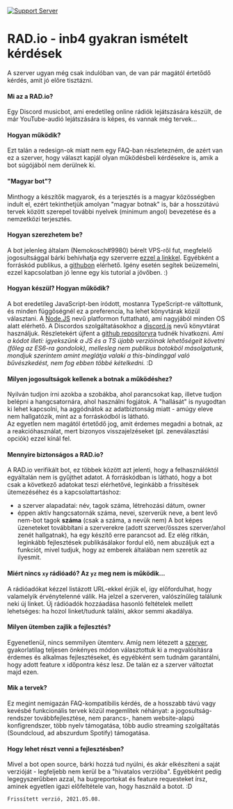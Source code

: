 [![Support Server](https://i.imgur.com/3CDbHx5.png)](https://discord.gg/C83h4Sk)

# RAD.io - inb4 gyakran ismételt kérdések
A szerver ugyan még csak indulóban van, de van pár magától értetődő kérdés, amit jó előre tisztázni.
#### Mi az a RAD.io?
Egy Discord musicbot, ami eredetileg online rádiók lejátszására készült, de már YouTube-audió lejátszására is képes, és vannak még tervek...
#### Hogyan működik?
Ezt talán a redesign-ok miatt nem egy FAQ-ban részletezném, de azért van ez a szerver, hogy választ kapjál olyan működésbeli kérdésekre is, amik a bot súgójából nem derülnek ki.
#### "Magyar bot"?
Minthogy a készítők magyarok, és a terjesztés is a magyar közösségben indult el, ezért tekinthetjük amolyan "magyar botnak" is, bár a hosszútávú tervek között szerepel további nyelvek (minimum angol) bevezetése és a nemzetközi terjesztés.
#### Hogyan szerezhetem be?
A bot jelenleg általam (Nemokosch#9980) bérelt VPS-ről fut, megfelelő jogosultsággal bárki behívhatja egy szerverre [ezzel a linkkel](https://discordapp.com/oauth2/authorize?client_id=430326522146979861&permissions=8&scope=bot). Egyébként a forráskód publikus, a [githubon](https://github.com/2colours/rad.io) elérhető. Igény esetén segítek beüzemelni, ezzel kapcsolatban jó lenne egy kis tutorial a jövőben. :)
#### Hogyan készül? Hogyan működik?
A bot eredetileg JavaScript-ben íródott, mostanra TypeScript-re váltottunk, és minden függőségnél ez a preferencia, ha lehet könyvtárak közül választani. A [Node.JS](https://nodejs.org/) nevű platformon futtatható, ami nagyjából minden OS alatt elérhető. A Discordos szolgáltatásokhoz a [discord.js](https://discord.js.org/) nevű könyvtárat használjuk. Részletekért újfent a [github repositoryra](https://github.com/2colours/rad.io) tudnék hivatkozni. _Ami a kódot illeti: igyekszünk a JS és a TS újabb verzióinak lehetőségeit követni (főleg az ES6-ra gondolok), mellesleg nem publikus botokból másolgatunk, mondjuk szerintem amint meglátja valaki a this-bindinggal való bűvészkedést, nem fog ebben többé kételkedni._ :D
#### Milyen jogosultságok kellenek a botnak a működéshez?
Nyilván tudjon írni azokba a szobákba, ahol parancsokat kap, illetve tudjon belépni a hangcsatornára, ahol használni fogjátok. A "hallását" is nyugodtan ki lehet kapcsolni, ha aggódnátok az adatbiztonság miatt - amúgy eleve nem hallgatózik, mint az a forráskódból is látható.  
Az egyetlen nem magától értetődő jog, amit érdemes megadni a botnak, az a reakcióhasználat, mert bizonyos visszajelzéseket (pl. zeneválasztási opciók) ezzel kínál fel.
#### Mennyire biztonságos a RAD.io?
A RAD.io verifikált bot, ez többek között azt jelenti, hogy a felhasználóktól egyáltalán nem is gyűjthet adatot. A forráskódban is látható, hogy a bot csak a következő adatokat teszi elérhetővé, leginkább a frissítések ütemezéséhez és a kapcsolattartáshoz:
- a szerver alapadatai: név, tagok száma, létrehozási dátum, owner
- éppen aktív hangcsatornák száma, nevei, szerverük neve, a bent levő nem-bot tagok **száma** (csak a száma, a nevük nem)
A bot képes üzeneteket továbbítani a szerverekre (adott szerver/összes szerver/ahol zenét hallgatnak), ha egy készítő erre parancsot ad. Ez elég ritkán, leginkább fejlesztések publikásálakor fordul elő, nem abuzáljuk ezt a funkciót, mivel tudjuk, hogy az emberek általában nem szeretik az ilyesmit.
#### Miért nincs `xy` rádióadó? Az `yz` meg nem is működik...
A rádióadókat kézzel listázott URL-ekkel érjük el, így előfordulhat, hogy valamelyik érvénytelenné válik. Ha jelzel a szerveren, valószínűleg találunk neki új linket. Új rádióadók hozzáadása hasonló feltételek mellett lehetséges: ha hozol linket/tudunk találni, akkor semmi akadálya.
#### Milyen ütemben zajlik a fejlesztés?
Egyenetlenül, nincs semmilyen ütemterv. Amíg nem létezett a [szerver](https://discord.gg/C83h4Sk), gyakorlatilag teljesen önkényes módon választottuk ki a megvalósításra érdemes és alkalmas fejlesztéseket, és egyébként sem tudnám garantálni, hogy adott feature x időpontra kész lesz. De talán ez a szerver változtat majd ezen.
#### Mik a tervek?
Ez megint nemigazán FAQ-kompatibilis kérdés, de a hosszabb távú vagy kevésbé funkcionális tervek közül megemlítek néhányat: a jogosultság-rendszer továbbfejlesztése, nem parancs-, hanem website-alapú konfigrendszer, több nyelv támogatása, több audio streaming szolgáltatás (Soundcloud, ad abszurdum Spotify) támogatása.
#### Hogy lehet részt venni a fejlesztésben?
Mivel a bot open source, bárki hozzá tud nyúlni, és akár elkészíteni a saját verzióját - legfeljebb nem kerül be a "hivatalos verzióba".
Egyébként pedig legegyszerűbben azzal, ha bugreportokat és feature requesteket írsz, aminek egyetlen igazi előfeltétele van, hogy használd a botot. :D

`Frissített verzió, 2021.05.08.`
